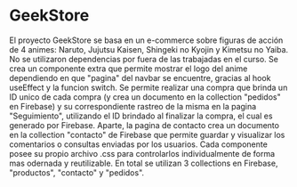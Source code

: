 # GeekStore

El proyecto GeekStore se basa en un e-commerce sobre figuras de acción de 4 animes: Naruto, Jujutsu Kaisen, Shingeki no Kyojin y Kimetsu no Yaiba. No se utilizaron dependencias por fuera de las trabajadas en el curso. Se crea un componente extra que permite mostrar el logo del anime dependiendo en que "pagina" del navbar se encuentre, gracias al hook useEffect y la funcion switch. Se permite realizar una compra que brinda un ID unico de cada compra (y crea un documento en la collection "pedidos" en Firebase) y su correspondiente rastreo de la misma en la pagina "Seguimiento", utilizando el ID brindado al finalizar la compra, el cual es generado por Firebase. Aparte, la pagina de contacto crea un documento en la collection "contacto" de Firebase que permite guardar y visualizar los comentarios o consultas enviadas por los usuarios. Cada componente posee su propio archivo .css para controlarlos individualmente de forma mas odernada y reutilizable. En total se utilizan 3 collections en Firebase, "productos", "contacto" y "pedidos".
